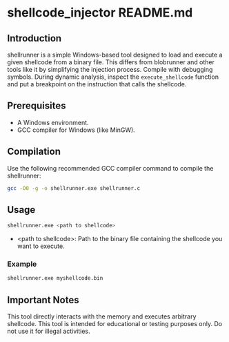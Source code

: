# shellcode_injector README.md
## Introduction
shellrunner is a simple Windows-based tool designed to load and execute a given shellcode from a binary file. This differs from blobrunner and other tools like it by simplifying the injection process.
Compile with debugging symbols. During dynamic analysis, inspect the `execute_shellcode` function and put a breakpoint on the instruction that calls the shellcode.

## Prerequisites
* A Windows environment.
* GCC compiler for Windows (like MinGW).

## Compilation
Use the following recommended GCC compiler command to compile the shellrunner:
```bash
gcc -O0 -g -o shellrunner.exe shellrunner.c
```

## Usage
```bash
shellrunner.exe <path to shellcode>
```

* <path to shellcode\>: Path to the binary file containing the shellcode you want to execute.

### Example
```bash
shellrunner.exe myshellcode.bin
```

## Important Notes

This tool directly interacts with the memory and executes arbitrary shellcode.
This tool is intended for educational or testing purposes only. Do not use it for illegal activities.
